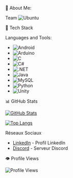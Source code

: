💫 About Me:

Team ![Ubuntu](https://img.shields.io/badge/Ubuntu-E95420?style=for-the-badge&logo=ubuntu&logoColor=white)


🚀 Tech Stack

Languages and Tools:
- ![Android]( 	https://img.shields.io/badge/Android-3DDC84?style=for-the-badge&logo=android&logoColor=white)
- ![Arduino](https://img.shields.io/badge/Arduino_IDE-00979D?style=for-the-badge&logo=arduino&logoColor=white)
- ![C](https://img.shields.io/badge/C-00599C?style=for-the-badge&logo=c&logoColor=white)
- ![C#](https://img.shields.io/badge/C%23-239120?style=for-the-badge&logo=c-sharp&logoColor=white)
- ![.NET](https://img.shields.io/badge/.NET-5C2D91?style=for-the-badge&logo=.net&logoColor=white)
- ![Java]( 	https://img.shields.io/badge/Java-ED8B00?style=for-the-badge&logo=openjdk&logoColor=white)
- ![MySQL](https://img.shields.io/badge/MySQL-00000F?style=for-the-badge&logo=mysql&logoColor=white)
- ![Python](https://img.shields.io/badge/Python-3776AB?style=for-the-badge&logo=python&logoColor=white)
- ![Unity](https://img.shields.io/badge/Unity-100000?style=for-the-badge&logo=unity&logoColor=white)

📊 GitHub Stats

[![GitHub Stats](https://github-readme-stats.vercel.app/api?username=NathanS09&show_icons=true&theme=dark)](https://github.com/NathanS09)

[![Top Langs](https://github-readme-stats.vercel.app/api/top-langs/?username=NathanS09&layout=compact&theme=dark)](https://github.com/NathanS09)

 Réseaux Sociaux

- [LinkedIn](LIEN_VERS_VOTRE_PROFILE_LINKEDIN) - Profil LinkedIn
- [Discord](LIEN_VERS_VOTRE_SERVER_DISCORD) - Serveur Discord

👁️ Profile Views

![Profile Views](https://komarev.com/ghpvc/?username=NathanS09)



